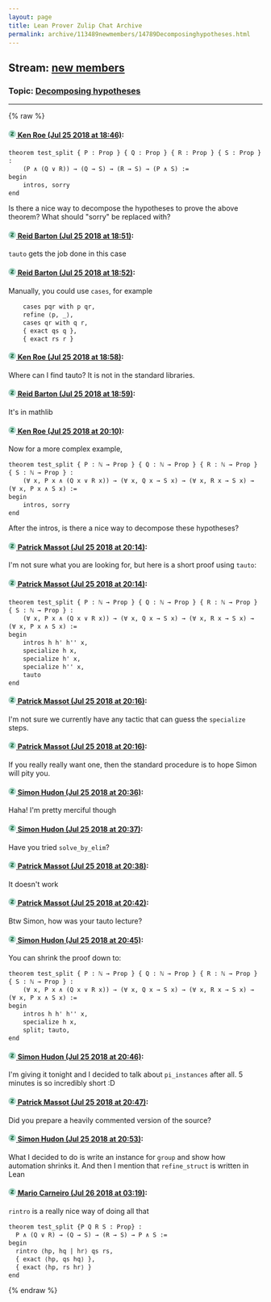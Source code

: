 ```yaml
---
layout: page
title: Lean Prover Zulip Chat Archive 
permalink: archive/113489newmembers/14789Decomposinghypotheses.html
---
```


## Stream: [new members](index.html)
### Topic: [Decomposing hypotheses](14789Decomposinghypotheses.html)

---


{% raw %}
#### [![Click to go to Zulip](../../assets/img/zulip2.png) Ken Roe (Jul 25 2018 at 18:46)](https://leanprover.zulipchat.com/#narrow/stream/113489-new%20members/topic/Decomposing%20hypotheses/near/130287397):
```lean
theorem test_split { P : Prop } { Q : Prop } { R : Prop } { S : Prop } :
    (P ∧ (Q ∨ R)) → (Q → S) → (R → S) → (P ∧ S) :=
begin
    intros, sorry
end
```
Is there a nice way to decompose the hypotheses to prove the above theorem?  What should "sorry" be replaced with?

#### [![Click to go to Zulip](../../assets/img/zulip2.png) Reid Barton (Jul 25 2018 at 18:51)](https://leanprover.zulipchat.com/#narrow/stream/113489-new%20members/topic/Decomposing%20hypotheses/near/130287654):
`tauto` gets the job done in this case

#### [![Click to go to Zulip](../../assets/img/zulip2.png) Reid Barton (Jul 25 2018 at 18:52)](https://leanprover.zulipchat.com/#narrow/stream/113489-new%20members/topic/Decomposing%20hypotheses/near/130287735):
Manually, you could use `cases`, for example
```lean
    cases pqr with p qr,
    refine ⟨p, _⟩,
    cases qr with q r,
    { exact qs q },
    { exact rs r }
```

#### [![Click to go to Zulip](../../assets/img/zulip2.png) Ken Roe (Jul 25 2018 at 18:58)](https://leanprover.zulipchat.com/#narrow/stream/113489-new%20members/topic/Decomposing%20hypotheses/near/130288011):
Where can I find tauto?  It is not in the standard libraries.

#### [![Click to go to Zulip](../../assets/img/zulip2.png) Reid Barton (Jul 25 2018 at 18:59)](https://leanprover.zulipchat.com/#narrow/stream/113489-new%20members/topic/Decomposing%20hypotheses/near/130288034):
It's in mathlib

#### [![Click to go to Zulip](../../assets/img/zulip2.png) Ken Roe (Jul 25 2018 at 20:10)](https://leanprover.zulipchat.com/#narrow/stream/113489-new%20members/topic/Decomposing%20hypotheses/near/130292466):
Now for a more complex example,
```lean
theorem test_split { P : ℕ → Prop } { Q : ℕ → Prop } { R : ℕ → Prop } { S : ℕ → Prop } :
    (∀ x, P x ∧ (Q x ∨ R x)) → (∀ x, Q x → S x) → (∀ x, R x → S x) → (∀ x, P x ∧ S x) :=
begin
    intros, sorry
end
```
After the intros, is there a nice way to decompose these hypotheses?

#### [![Click to go to Zulip](../../assets/img/zulip2.png) Patrick Massot (Jul 25 2018 at 20:14)](https://leanprover.zulipchat.com/#narrow/stream/113489-new%20members/topic/Decomposing%20hypotheses/near/130292689):
I'm not sure what you are looking for, but here is a short proof using `tauto`:

#### [![Click to go to Zulip](../../assets/img/zulip2.png) Patrick Massot (Jul 25 2018 at 20:14)](https://leanprover.zulipchat.com/#narrow/stream/113489-new%20members/topic/Decomposing%20hypotheses/near/130292693):
```lean
theorem test_split { P : ℕ → Prop } { Q : ℕ → Prop } { R : ℕ → Prop } { S : ℕ → Prop } :
    (∀ x, P x ∧ (Q x ∨ R x)) → (∀ x, Q x → S x) → (∀ x, R x → S x) → (∀ x, P x ∧ S x) :=
begin
    intros h h' h'' x,
    specialize h x,
    specialize h' x,
    specialize h'' x,
    tauto
end
```

#### [![Click to go to Zulip](../../assets/img/zulip2.png) Patrick Massot (Jul 25 2018 at 20:16)](https://leanprover.zulipchat.com/#narrow/stream/113489-new%20members/topic/Decomposing%20hypotheses/near/130292772):
I'm not sure we currently have any tactic that can guess the `specialize` steps.

#### [![Click to go to Zulip](../../assets/img/zulip2.png) Patrick Massot (Jul 25 2018 at 20:16)](https://leanprover.zulipchat.com/#narrow/stream/113489-new%20members/topic/Decomposing%20hypotheses/near/130292790):
If you really really want one, then the standard procedure is to hope Simon will pity you.

#### [![Click to go to Zulip](../../assets/img/zulip2.png) Simon Hudon (Jul 25 2018 at 20:36)](https://leanprover.zulipchat.com/#narrow/stream/113489-new%20members/topic/Decomposing%20hypotheses/near/130293761):
Haha! I'm pretty merciful though

#### [![Click to go to Zulip](../../assets/img/zulip2.png) Simon Hudon (Jul 25 2018 at 20:37)](https://leanprover.zulipchat.com/#narrow/stream/113489-new%20members/topic/Decomposing%20hypotheses/near/130293765):
Have you tried `solve_by_elim`?

#### [![Click to go to Zulip](../../assets/img/zulip2.png) Patrick Massot (Jul 25 2018 at 20:38)](https://leanprover.zulipchat.com/#narrow/stream/113489-new%20members/topic/Decomposing%20hypotheses/near/130293837):
It doesn't work

#### [![Click to go to Zulip](../../assets/img/zulip2.png) Patrick Massot (Jul 25 2018 at 20:42)](https://leanprover.zulipchat.com/#narrow/stream/113489-new%20members/topic/Decomposing%20hypotheses/near/130294047):
Btw Simon, how was your tauto lecture?

#### [![Click to go to Zulip](../../assets/img/zulip2.png) Simon Hudon (Jul 25 2018 at 20:45)](https://leanprover.zulipchat.com/#narrow/stream/113489-new%20members/topic/Decomposing%20hypotheses/near/130294182):
You can shrink the proof down to:

```lean
theorem test_split { P : ℕ → Prop } { Q : ℕ → Prop } { R : ℕ → Prop } { S : ℕ → Prop } :
    (∀ x, P x ∧ (Q x ∨ R x)) → (∀ x, Q x → S x) → (∀ x, R x → S x) → (∀ x, P x ∧ S x) :=
begin
    intros h h' h'' x,
    specialize h x, 
    split; tauto,
end
```

#### [![Click to go to Zulip](../../assets/img/zulip2.png) Simon Hudon (Jul 25 2018 at 20:46)](https://leanprover.zulipchat.com/#narrow/stream/113489-new%20members/topic/Decomposing%20hypotheses/near/130294259):
I'm giving it tonight and I decided to talk about `pi_instances` after all. 5 minutes is so incredibly short :D

#### [![Click to go to Zulip](../../assets/img/zulip2.png) Patrick Massot (Jul 25 2018 at 20:47)](https://leanprover.zulipchat.com/#narrow/stream/113489-new%20members/topic/Decomposing%20hypotheses/near/130294306):
Did you prepare a heavily commented version of the source?

#### [![Click to go to Zulip](../../assets/img/zulip2.png) Simon Hudon (Jul 25 2018 at 20:53)](https://leanprover.zulipchat.com/#narrow/stream/113489-new%20members/topic/Decomposing%20hypotheses/near/130294601):
What I decided to do is write an instance for `group` and show how automation shrinks it. And then I mention that `refine_struct` is written in Lean

#### [![Click to go to Zulip](../../assets/img/zulip2.png) Mario Carneiro (Jul 26 2018 at 03:19)](https://leanprover.zulipchat.com/#narrow/stream/113489-new%20members/topic/Decomposing%20hypotheses/near/130314506):
`rintro` is a really nice way of doing all that
```
theorem test_split {P Q R S : Prop} :
  P ∧ (Q ∨ R) → (Q → S) → (R → S) → P ∧ S :=
begin
  rintro ⟨hp, hq | hr⟩ qs rs,
  { exact ⟨hp, qs hq⟩ },
  { exact ⟨hp, rs hr⟩ }
end
```


{% endraw %}
